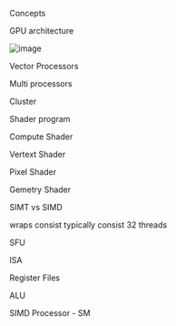 Concepts 

GPU architecture 

![image](https://github.com/SomJagdale/GPU-Programming/assets/97079268/30788d4f-d9c6-42c4-88d8-ae683f603ee8)

Vector Processors

Multi processors 

Cluster 

Shader program

Compute Shader 

Vertext Shader

Pixel Shader 

Gemetry Shader 

SIMT vs SIMD

wraps consist typically consist 32 threads

SFU

ISA

Register Files

ALU

SIMD Processor - SM

